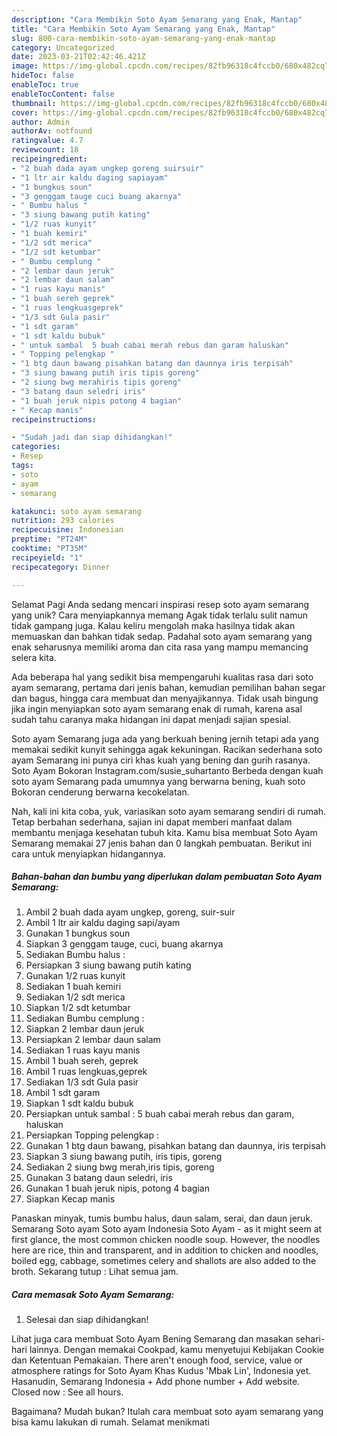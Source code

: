 ```yaml
---
description: "Cara Membikin Soto Ayam Semarang yang Enak, Mantap"
title: "Cara Membikin Soto Ayam Semarang yang Enak, Mantap"
slug: 800-cara-membikin-soto-ayam-semarang-yang-enak-mantap
category: Uncategorized
date: 2023-03-21T02:42:46.421Z
image: https://img-global.cpcdn.com/recipes/82fb96318c4fccb0/680x482cq70/soto-ayam-semarang-foto-resep-utama.jpg
hideToc: false
enableToc: true
enableTocContent: false
thumbnail: https://img-global.cpcdn.com/recipes/82fb96318c4fccb0/680x482cq70/soto-ayam-semarang-foto-resep-utama.jpg
cover: https://img-global.cpcdn.com/recipes/82fb96318c4fccb0/680x482cq70/soto-ayam-semarang-foto-resep-utama.jpg
author: Admin
authorAv: notfound
ratingvalue: 4.7
reviewcount: 18
recipeingredient:
- "2 buah dada ayam ungkep goreng suirsuir"
- "1 ltr air kaldu daging sapiayam"
- "1 bungkus soun"
- "3 genggam tauge cuci buang akarnya"
- " Bumbu halus "
- "3 siung bawang putih kating"
- "1/2 ruas kunyit"
- "1 buah kemiri"
- "1/2 sdt merica"
- "1/2 sdt ketumbar"
- " Bumbu cemplung "
- "2 lembar daun jeruk"
- "2 lembar daun salam"
- "1 ruas kayu manis"
- "1 buah sereh geprek"
- "1 ruas lengkuasgeprek"
- "1/3 sdt Gula pasir"
- "1 sdt garam"
- "1 sdt kaldu bubuk"
- " untuk sambal  5 buah cabai merah rebus dan garam haluskan"
- " Topping pelengkap "
- "1 btg daun bawang pisahkan batang dan daunnya iris terpisah"
- "3 siung bawang putih iris tipis goreng"
- "2 siung bwg merahiris tipis goreng"
- "3 batang daun seledri iris"
- "1 buah jeruk nipis potong 4 bagian"
- " Kecap manis"
recipeinstructions:

- "Sudah jadi dan siap dihidangkan!"
categories:
- Resep
tags:
- soto
- ayam
- semarang

katakunci: soto ayam semarang 
nutrition: 293 calories
recipecuisine: Indonesian
preptime: "PT24M"
cooktime: "PT35M"
recipeyield: "1"
recipecategory: Dinner

---
```



Selamat Pagi Anda sedang mencari inspirasi resep soto ayam semarang yang unik? Cara menyiapkannya memang Agak tidak terlalu sulit namun tidak gampang juga. Kalau keliru mengolah maka hasilnya tidak akan memuaskan dan bahkan tidak sedap. Padahal soto ayam semarang yang enak seharusnya memiliki aroma dan cita rasa yang mampu memancing selera kita.


Ada beberapa hal yang sedikit bisa mempengaruhi kualitas rasa dari soto ayam semarang, pertama dari jenis bahan, kemudian pemilihan bahan segar dan bagus, hingga cara membuat dan menyajikannya. Tidak usah bingung jika ingin menyiapkan soto ayam semarang enak di rumah, karena asal sudah tahu caranya maka hidangan ini dapat menjadi sajian spesial.

Soto ayam Semarang juga ada yang berkuah bening jernih tetapi ada yang memakai sedikit kunyit sehingga agak kekuningan. Racikan sederhana soto ayam Semarang ini punya ciri khas kuah yang bening dan gurih rasanya. Soto Ayam Bokoran Instagram.com/susie_suhartanto Berbeda dengan kuah soto ayam Semarang pada umumnya yang berwarna bening, kuah soto Bokoran cenderung berwarna kecokelatan.


Nah, kali ini kita coba, yuk, variasikan soto ayam semarang sendiri di rumah. Tetap berbahan sederhana, sajian ini dapat memberi manfaat dalam membantu menjaga kesehatan tubuh kita. Kamu bisa membuat Soto Ayam Semarang memakai 27 jenis bahan dan 0 langkah pembuatan. Berikut ini cara untuk menyiapkan hidangannya.

<!--inarticleads1-->

##### Bahan-bahan dan bumbu yang diperlukan dalam pembuatan Soto Ayam Semarang:

1. Ambil 2 buah dada ayam ungkep, goreng, suir-suir
1. Ambil 1 ltr air kaldu daging sapi/ayam
1. Gunakan 1 bungkus soun
1. Siapkan 3 genggam tauge, cuci, buang akarnya
1. Sediakan  Bumbu halus :
1. Persiapkan 3 siung bawang putih kating
1. Gunakan 1/2 ruas kunyit
1. Sediakan 1 buah kemiri
1. Sediakan 1/2 sdt merica
1. Siapkan 1/2 sdt ketumbar
1. Sediakan  Bumbu cemplung :
1. Siapkan 2 lembar daun jeruk
1. Persiapkan 2 lembar daun salam
1. Sediakan 1 ruas kayu manis
1. Ambil 1 buah sereh, geprek
1. Ambil 1 ruas lengkuas,geprek
1. Sediakan 1/3 sdt Gula pasir
1. Ambil 1 sdt garam
1. Siapkan 1 sdt kaldu bubuk
1. Persiapkan  untuk sambal : 5 buah cabai merah rebus dan garam, haluskan
1. Persiapkan  Topping pelengkap :
1. Gunakan 1 btg daun bawang, pisahkan batang dan daunnya, iris terpisah
1. Siapkan 3 siung bawang putih, iris tipis, goreng
1. Sediakan 2 siung bwg merah,iris tipis, goreng
1. Gunakan 3 batang daun seledri, iris
1. Gunakan 1 buah jeruk nipis, potong 4 bagian
1. Siapkan  Kecap manis


Panaskan minyak, tumis bumbu halus, daun salam, serai, dan daun jeruk. Semarang Soto ayam Soto ayam Indonesia Soto Ayam - as it might seem at first glance, the most common chicken noodle soup. However, the noodles here are rice, thin and transparent, and in addition to chicken and noodles, boiled egg, cabbage, sometimes celery and shallots are also added to the broth. Sekarang tutup : Lihat semua jam. 

<!--inarticleads2-->

##### Cara memasak Soto Ayam Semarang:


1. Selesai dan siap dihidangkan!

Lihat juga cara membuat Soto Ayam Bening Semarang dan masakan sehari-hari lainnya. Dengan memakai Cookpad, kamu menyetujui Kebijakan Cookie dan Ketentuan Pemakaian. There aren&#39;t enough food, service, value or atmosphere ratings for Soto Ayam Khas Kudus &#39;Mbak Lin&#39;, Indonesia yet. Hasanudin, Semarang Indonesia + Add phone number + Add website. Closed now : See all hours. 

Bagaimana? Mudah bukan? Itulah cara membuat soto ayam semarang yang bisa kamu lakukan di rumah. Selamat menikmati
